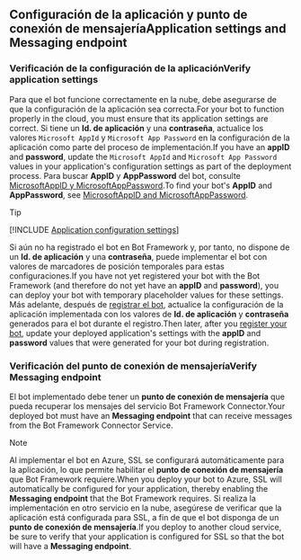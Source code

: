 ## <a name="application-settings-and-messaging-endpoint"></a><span data-ttu-id="fd33c-101">Configuración de la aplicación y punto de conexión de mensajería</span><span class="sxs-lookup"><span data-stu-id="fd33c-101">Application settings and Messaging endpoint</span></span>

### <a name="verify-application-settings"></a><span data-ttu-id="fd33c-102">Verificación de la configuración de la aplicación</span><span class="sxs-lookup"><span data-stu-id="fd33c-102">Verify application settings</span></span>

<span data-ttu-id="fd33c-103">Para que el bot funcione correctamente en la nube, debe asegurarse de que la configuración de la aplicación sea correcta.</span><span class="sxs-lookup"><span data-stu-id="fd33c-103">For your bot to function properly in the cloud, you must ensure that its application settings are correct.</span></span> <span data-ttu-id="fd33c-104">Si tiene un **Id. de aplicación** y una **contraseña**, actualice los valores `Microsoft AppId` y `Microsoft App Password` en la configuración de la aplicación como parte del proceso de implementación.</span><span class="sxs-lookup"><span data-stu-id="fd33c-104">If you have an **appID** and **password**, update the `Microsoft AppId` and `Microsoft App Password` values in your application's configuration settings as part of the deployment process.</span></span> <span data-ttu-id="fd33c-105">Para buscar **AppID** y **AppPassword** del bot, consulte [MicrosoftAppID y MicrosoftAppPassword](~/bot-service-manage-overview.md#microsoftappid-and-microsoftapppassword).</span><span class="sxs-lookup"><span data-stu-id="fd33c-105">To find your bot's **AppID** and **AppPassword**, see [MicrosoftAppID and MicrosoftAppPassword](~/bot-service-manage-overview.md#microsoftappid-and-microsoftapppassword).</span></span>

> [!TIP]
> [!INCLUDE [Application configuration settings](~/includes/snippet-tip-bot-config-settings.md)]

<span data-ttu-id="fd33c-106">Si aún no ha registrado el bot en Bot Framework y, por tanto, no dispone de un **Id. de aplicación** y una **contraseña**, puede implementar el bot con valores de marcadores de posición temporales para estas configuraciones.</span><span class="sxs-lookup"><span data-stu-id="fd33c-106">If you have not yet registered your bot with the Bot Framework (and therefore do not yet have an **appID** and **password**), you can deploy your bot with temporary placeholder values for these settings.</span></span>
<span data-ttu-id="fd33c-107">Más adelante, después de [registrar el bot](~/bot-service-quickstart-registration.md), actualice la configuración de la aplicación implementada con los valores de **Id. de aplicación** y **contraseña** generados para el bot durante el registro.</span><span class="sxs-lookup"><span data-stu-id="fd33c-107">Then later, after you [register your bot](~/bot-service-quickstart-registration.md), update your deployed application's settings with the **appID** and **password** values that were generated for your bot during registration.</span></span>

### <a id="messagingEndpoint"></a> <span data-ttu-id="fd33c-108">Verificación del punto de conexión de mensajería</span><span class="sxs-lookup"><span data-stu-id="fd33c-108">Verify Messaging endpoint</span></span>

<span data-ttu-id="fd33c-109">El bot implementado debe tener un **punto de conexión de mensajería** que pueda recuperar los mensajes del servicio Bot Framework Connector.</span><span class="sxs-lookup"><span data-stu-id="fd33c-109">Your deployed bot must have an **Messaging endpoint** that can receive messages from the Bot Framework Connector Service.</span></span>

> [!NOTE]
> <span data-ttu-id="fd33c-110">Al implementar el bot en Azure, SSL se configurará automáticamente para la aplicación, lo que permite habilitar el **punto de conexión de mensajería** que Bot Framework requiere.</span><span class="sxs-lookup"><span data-stu-id="fd33c-110">When you deploy your bot to Azure, SSL will automatically be configured for your application, thereby enabling the **Messaging endpoint** that the Bot Framework requires.</span></span>
> <span data-ttu-id="fd33c-111">Si realiza la implementación en otro servicio en la nube, asegúrese de verificar que la aplicación está configurada para SSL, a fin de que el bot disponga de un **punto de conexión de mensajería**.</span><span class="sxs-lookup"><span data-stu-id="fd33c-111">If you deploy to another cloud service, be sure to verify that your application is configured for SSL so that the bot will have a **Messaging endpoint**.</span></span>
